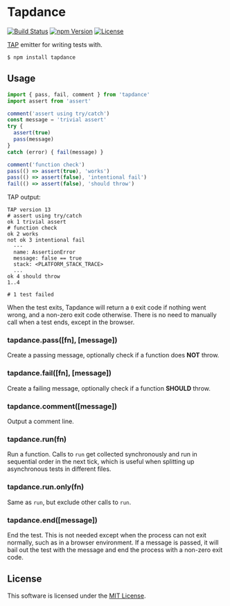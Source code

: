# Tapdance

[![Build Status](https://img.shields.io/travis/0x8890/tapdance/master.svg?style=flat-square)](https://travis-ci.org/0x8890/tapdance)
[![npm Version](https://img.shields.io/npm/v/tapdance.svg?style=flat-square)](https://www.npmjs.com/package/tapdance)
[![License](https://img.shields.io/npm/l/tapdance.svg?style=flat-square)](https://raw.githubusercontent.com/0x8890/tapdance/master/LICENSE)

[TAP](https://testanything.org) emitter for writing tests with.

```
$ npm install tapdance
```


## Usage

```js
import { pass, fail, comment } from 'tapdance'
import assert from 'assert'

comment('assert using try/catch')
const message = 'trivial assert'
try {
  assert(true)
  pass(message)
}
catch (error) { fail(message) }

comment('function check')
pass(() => assert(true), 'works')
pass(() => assert(false), 'intentional fail')
fail(() => assert(false), 'should throw')
```

TAP output:

```
TAP version 13
# assert using try/catch
ok 1 trivial assert
# function check
ok 2 works
not ok 3 intentional fail
  ---
  name: AssertionError
  message: false == true
  stack: <PLATFORM_STACK_TRACE>
  ...
ok 4 should throw
1..4

# 1 test failed
```

When the test exits, Tapdance will return a `0` exit code if nothing went wrong, and a non-zero exit code otherwise. There is no need to manually call when a test ends, except in the browser.


### tapdance.pass([fn], [message])

Create a passing message, optionally check if a function does **NOT** throw.


### tapdance.fail([fn], [message])

Create a failing message, optionally check if a function **SHOULD** throw.


### tapdance.comment([message])

Output a comment line.


### tapdance.run(fn)

Run a function. Calls to `run` get collected synchronously and run in sequential order in the next tick, which is useful when splitting up asynchronous tests in different files.


### tapdance.run.only(fn)

Same as `run`, but exclude other calls to `run`.


### tapdance.end([message])

End the test. This is not needed except when the process can not exit normally, such as in a browser environment. If a message is passed, it will bail out the test with the message and end the process with a non-zero exit code.


## License

This software is licensed under the [MIT License](//github.com/0x8890/tapdance/blob/master/LICENSE).
